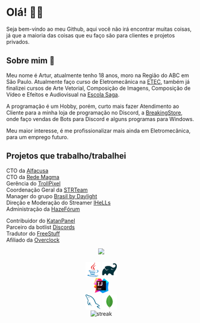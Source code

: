 # Olá! 👋🏻

Seja bem-vindo ao meu Github, aqui você não irá encontrar muitas coisas, já que a maioria das coisas que eu faço são para clientes e projetos privados.

## Sobre mim 👦
Meu nome é Artur, atualmente tenho 18 anos, moro na Região do ABC em São Paulo. Atualmente faço curso de Eletromecânica na [ETEC](https://www.vestibulinhoetec.com.br/home/), também já finalizei cursos de Arte Vetorial, Composição de Imagens, Composição de Vídeo e Efeitos e Audiovisual na [Escola Saga](https://www.saga.com.br/).

A programação é um Hobby, porém, curto mais fazer Atendimento ao Cliente para a minha loja de programação no Discord, a [BreakingStore](https://github.com/BreakingStore), onde faço vendas de Bots para Discord e alguns programas para Windows.

Meu maior interesse, é me profissionalizar mais ainda em Eletromecânica, para um emprego futuro.

## Projetos que trabalho/trabalhei
CTO da [Alfacusa](https://alfabot.website)<br/>
CTO da [Rede Magma](https://discord.gg/m5PYtFw6wp)<br/>
Gerência do [TrollPixel](https://github.com/TrollPixel)<br/>
Coordenação Geral da [STRTeam](https://www.strteamservidores.com.br/)<br/>
Manager do grupo [Brasil by Daylight](https://discord.gg/Qt8d3NNWAb)<br/>
Direção e Moderação do Streamer [lHeLLs](https://www.twitch.tv/lhells)<br/>
Administração da [HazeFórum](https://hazeforum.com/)<br/>

Contribuidor do [KatanPanel](https://github.com/KatanPanel/katan-discord-webhook-plugin)<br/>
Parceiro da botlist [Discords](https://discords.com/bots/)<br/>
Tradutor do [FreeStuff](https://freestuffbot.xyz/)<br/>
Afiliado da [Overclock](https://bebaoverclock.com.br/)<br/>



<p align="center">
  <img src="https://lanyard.cnrad.dev/api/561264957921034240"> <br/><br/>
  <img alt="Java" width="40px" src="https://raw.githubusercontent.com/devicons/devicon/master/icons/java/java-original.svg">
  <img alt="Gradle" width="40px" src="https://raw.githubusercontent.com/devicons/devicon/master/icons/gradle/gradle-plain.svg"> <br/>
  <img alt="Intellij" width="40px" src="https://raw.githubusercontent.com/yuhtin/yuhtin/master/icons/intellij.png"><br/>
  <img alt="MySQL" width="40px" src="https://raw.githubusercontent.com/devicons/devicon/master/icons/mysql/mysql-original.svg">
  <img alt="MongoDB" width="40px" src="https://raw.githubusercontent.com/devicons/devicon/master/icons/mongodb/mongodb-original.svg"><br/>
  <img height"100em" src="https://github-readme-streak-stats.herokuapp.com?user=DarKPizza&theme=dark&locale=pt-br)](https://git.io/streak-stats" alt="streak"><br/>
</p>  
